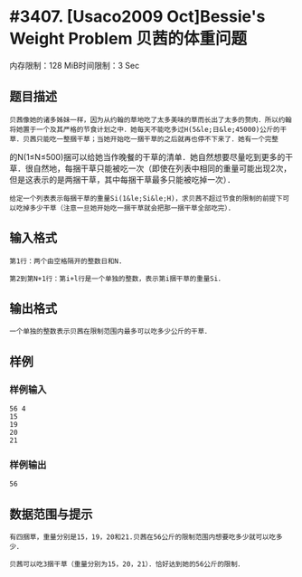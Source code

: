 # #3407. [Usaco2009 Oct]Bessie's Weight Problem 贝茜的体重问题

内存限制：128 MiB时间限制：3 Sec

## 题目描述

    贝茜像她的诸多姊妹一样，因为从约翰的草地吃了太多美味的草而长出了太多的赘肉．所以约翰将她置于一个及其严格的节食计划之中．她每天不能吃多过H(5&le;日&le;45000)公斤的干草．贝茜只能吃一整捆干草；当她开始吃一捆干草的之后就再也停不下来了．她有一个完整

的N(1&le;N&le;500)捆可以给她当作晚餐的干草的清单．她自然想要尽量吃到更多的干草．很自然地，每捆干草只能被吃一次（即使在列表中相同的重量可能出现2次，但是这表示的是两捆干草，其中每捆干草最多只能被吃掉一次）．

    给定一个列表表示每捆干草的重量Si(1&le;Si&le;H)，求贝茜不超过节食的限制的前提下可以吃掉多少干草（注意一旦她开始吃一捆干草就会把那一捆干草全部吃完）．

## 输入格式

    第1行：两个由空格隔开的整数日和N.

    第2到第N+1行：第i+l行是一个单独的整数，表示第i捆干草的重量Si．

## 输出格式

 

    一个单独的整数表示贝茜在限制范围内最多可以吃多少公斤的干草．

## 样例

### 样例输入

    
    56 4
    15
    19
    20
    21
    

### 样例输出

    
    56
    

## 数据范围与提示

    有四捆草，重量分别是15，19，20和21.贝茜在56公斤的限制范围内想要吃多少就可以吃多少．

    贝茜可以吃3捆干草（重量分别为15，20，21）．恰好达到她的56公斤的限制．
